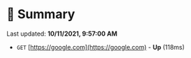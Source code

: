 # 📖 Summary
Last updated: **10/11/2021, 9:57:00 AM**

- `GET` [https://google.com](https://google.com) - **Up** (118ms)
